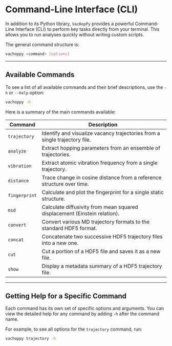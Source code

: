 # Command-Line Interface (CLI)

In addition to its Python library, `VacHopPy` provides a powerful Command-Line Interface (CLI) to perform key tasks directly from your terminal. This allows you to run analyses quickly without writing custom scripts.

The general command structure is:
```bash
vachoppy <command> [options]
````

-----

## Available Commands

To see a list of all available commands and their brief descriptions, use the `-h` or `--help` option:

```bash
vachoppy -h
```

Here is a summary of the main commands available:

<div align="center">

| Command | Description |
|---|---|
| `trajectory` | Identify and visualize vacancy trajectories from a single trajectory file. |
| `analyze` | Extract hopping parameters from an ensemble of trajectories. |
| `vibration` | Extract atomic vibration frequency from a single trajectory. |
| `distance` | Trace change in cosine distance from a reference structure over time. |
| `fingerprint` | Calculate and plot the fingerprint for a single static structure. |
| `msd` | Calculate diffusivity from mean squared displacement (Einstein relation). |
| `convert` | Convert various MD trajectory formats to the standard HDF5 format. |
| `concat` | Concatenate two successive HDF5 trajectory files into a new one. |
| `cut` | Cut a portion of a HDF5 file and saves it as a new file. |
| `show` | Display a metadata summary of a HDF5 trajectory file. |

</div>

-----

## Getting Help for a Specific Command

Each command has its own set of specific options and arguments. You can view the detailed help for any command by adding `-h` after the command name.

For example, to see all options for the `trajectory` command, run:

```bash
vachoppy trajectory -h
```
